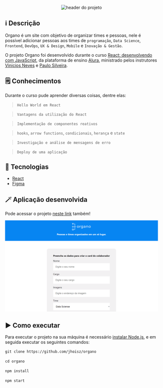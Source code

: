 
<p align="center">
  <img src="https://media.discordapp.net/attachments/962040838123319319/1037442840403390474/organo.png" alt= "header do projeto" />
</p>

<!-- <h1 align="center"> Organo 💖 </h1> -->

## ℹ️ Descrição
Organo é um site com objetivo de organizar times e pessoas, nele é possível adicionar pessoas aos times de `programação`, `Data Science`, `Frontend`, `DevOps`, `UX & Design`, `Mobile` e `Inovação & Gestão`.

O projeto Organo foi desenvolvido durante o curso [React: desenvolvendo com JavaScript](https://cursos.alura.com.br/course/react-desenvolvendo-javascript), da plataforma de ensino [Alura](https://www.alura.com.br/), ministrado pelos instrutores [Vinicios Neves](https://cursos.alura.com.br/user/viniciosneves) e [Paulo Silveira](https://cursos.alura.com.br/user/paulo-silveira).

## 🗒️ Conhecimentos

Durante o curso pude aprender diversas coisas, dentre elas:

> `Hello World em React`

> `Vantagens da utilização do React`

> `Implementação de componentes reativos`

> `hooks`, `arrow functions`, `condicionais`, `herança` e `state`

> `Investigação e análise de mensagens de erro`

> `Deploy de uma aplicação`

## 🤖 Tecnologias

- [React](https://pt-br.reactjs.org/)
- [Figma](figma.com)

## 🪄 Aplicação desenvolvida

Pode acessar o projeto [neste link](https://organo-jhoisz.vercel.app/) também!

<p align="center">
  <img src="https://github.com/jhoisz/organo/blob/main/organo.gif" alt= "Gif colorido da aplicação desenvolvida realizando a operação de adicionar um novo colaborador." />
</p>


## ▶️ Como executar
Para executar o projeto na sua máquina é necessário [instalar Node.js](https://www.alura.com.br/artigos/como-instalar-node-js-windows-linux-macos), e em seguida executar os seguintes comandos:

```
git clone https://github.com/jhoisz/organo

cd organo

npm install

npm start
```
